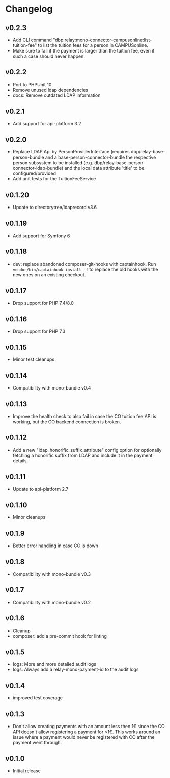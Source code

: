 # Changelog

## v0.2.3

* Add CLI command "dbp:relay:mono-connector-campusonline:list-tuition-fee" to list the tuition
  fees for a person in CAMPUSonline.
* Make sure to fail if the payment is larger than the tuition fee, even if such
  a case should never happen.

## v0.2.2

* Port to PHPUnit 10
* Remove unused ldap dependencies
* docs: Remove outdated LDAP information

## v0.2.1

* Add support for api-platform 3.2

## v0.2.0

* Replace LDAP Api by PersonProviderInterface (requires dbp/relay-base-person-bundle and a base-person-connector-bundle
the respective person subsystem to be installed (e.g. dbp/relay-base-person-connector-ldap-bundle) and the local
data attribute 'title' to be configured/provided
* Add unit tests for the TuitionFeeService

## v0.1.20

* Update to directorytree/ldaprecord v3.6

## v0.1.19

* Add support for Symfony 6

## v0.1.18

* dev: replace abandoned composer-git-hooks with captainhook.
  Run `vendor/bin/captainhook install -f` to replace the old hooks with the new ones
  on an existing checkout.

## v0.1.17

* Drop support for PHP 7.4/8.0

## v0.1.16

* Drop support for PHP 7.3

## v0.1.15

* Minor test cleanups

## v0.1.14

* Compatibility with mono-bundle v0.4

## v0.1.13

* Improve the health check to also fail in case the CO tuition fee API is working, but the CO backend connection is broken.

## v0.1.12

* Add a new "ldap_honorific_suffix_attribute" config option for optionally fetching a honorific suffix from LDAP
  and include it in the payment details.

## v0.1.11

* Update to api-platform 2.7

## v0.1.10

* Minor cleanups

## v0.1.9

* Better error handling in case CO is down

## v0.1.8

* Compatibility with mono-bundle v0.3

## v0.1.7

* Compatibility with mono-bundle v0.2

## v0.1.6

* Cleanup
* composer: add a pre-commit hook for linting

## v0.1.5

* logs: More and more detailed audit logs
* logs: Always add a relay-mono-payment-id to the audit logs

## v0.1.4

* improved test coverage

## v0.1.3

* Don't allow creating payments with an amount less then 1€ since the CO API
  doesn't allow registering a payment for <1€. This works around an issue where
  a payment would never be registered with CO after the payment went through.

## v0.1.0

* Initial release
